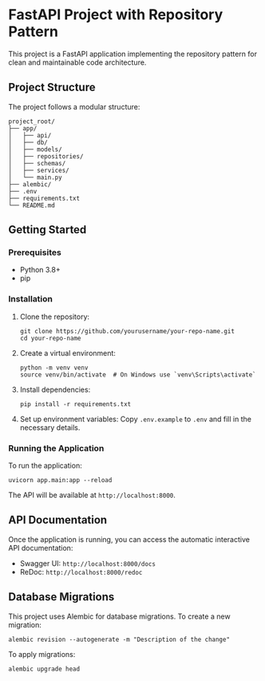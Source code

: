 # FastAPI Project with Repository Pattern

This project is a FastAPI application implementing the repository pattern for clean and maintainable code architecture.

## Project Structure

The project follows a modular structure:

```
project_root/
├── app/
│   ├── api/
│   ├── db/
│   ├── models/
│   ├── repositories/
│   ├── schemas/
│   ├── services/
│   └── main.py
├── alembic/
├── .env
├── requirements.txt
└── README.md
```

## Getting Started

### Prerequisites

- Python 3.8+
- pip

### Installation

1. Clone the repository:
   ```
   git clone https://github.com/yourusername/your-repo-name.git
   cd your-repo-name
   ```

2. Create a virtual environment:
   ```
   python -m venv venv
   source venv/bin/activate  # On Windows use `venv\Scripts\activate`
   ```

3. Install dependencies:
   ```
   pip install -r requirements.txt
   ```

4. Set up environment variables:
   Copy `.env.example` to `.env` and fill in the necessary details.

### Running the Application

To run the application:

```
uvicorn app.main:app --reload
```

The API will be available at `http://localhost:8000`.

## API Documentation

Once the application is running, you can access the automatic interactive API documentation:

- Swagger UI: `http://localhost:8000/docs`
- ReDoc: `http://localhost:8000/redoc`


## Database Migrations

This project uses Alembic for database migrations. To create a new migration:

```
alembic revision --autogenerate -m "Description of the change"
```

To apply migrations:

```
alembic upgrade head
```
